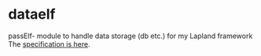 # dataelf
passElf- module to handle data storage (db etc.) for my Lapland framework
The [specification is here](https://github.com/UniBreakfast/lapland-js-spec#lapland-specification-vanilla-js-backend-framework).
